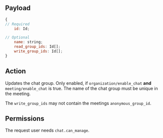 ## Payload
```js
{
// Required
    id: Id;

// Optional
    name: string;
    read_group_ids: Id[];
    write_group_ids: Id[];
}
```

## Action
Updates the chat group. Only enabled, if `organization/enable_chat` **and** `meeting/enable_chat` is true.
The name of the chat group must be unique in the meeting.

The `write_group_ids` may not contain the meetings `anonymous_group_id`.

## Permissions
The request user needs `chat.can_manage`.
